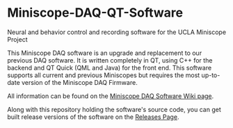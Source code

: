 # Miniscope-DAQ-QT-Software
Neural and behavior control and recording software for the UCLA Miniscope Project

This Miniscope DAQ software is an upgrade and replacement to our previous DAQ software. It is written completely in QT, using C++ for the backend and QT Quick (QML and Java) for the front end. This software supports all current and previous Miniscopes but requires the most up-to-date version of the Miniscope DAQ Firmware.

All information can be found on the [Miniscope DAQ Software Wiki page](https://github.com/Aharoni-Lab/Miniscope-DAQ-QT-Software/wiki).

Along with this repository holding the software's source code, you can get built release versions of the software on the [Releases Page](https://github.com/Aharoni-Lab/Miniscope-DAQ-QT-Software/releases).
